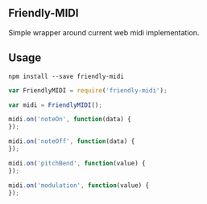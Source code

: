 ## Friendly-MIDI

Simple wrapper around current web midi implementation.

## Usage

`npm install --save friendly-midi`

```javascript
var FriendlyMIDI = require('friendly-midi');

var midi = FriendlyMIDI();

midi.on('noteOn', function(data) {
});

midi.on('noteOff', function(data) {
});

midi.on('pitchBend', function(value) {
});

midi.on('modulation', function(value) {
});
```
